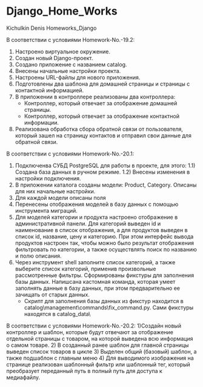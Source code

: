 # Django_Home_Works
Kichulkin Denis Homeworks_Django

В соответствии с условиями Homework-No.-19.2:
 1) Настроено виртуальное окружение.
 2) Создан новый Django-проект.
 3) Создано приложение с названием catalog.
 4) Внесены начальные настройки проекта. 
 5) Настроены URL-файлы для нового приложения.
 6) Подготовлены два шаблона для домашней страницы 
    и страницы с контактной информацией.
 7) В приложении в контроллере реализованы два контроллера:
    - Контроллер, который отвечает за отображение домашней страницы.
    - Контроллер, который отвечает за отображение контактной информации.
 8) Реализована обработка сбора обратной связи от пользователя, который 
    зашел на страницу контактов и отправил свои данные для обратной связи.

В соответствии с условиями Homework-No.-20.1:
1) Подключенва СУБД PostgreSQL для работы в проекте, для этого:
1.1) Создана база данных в ручном режиме.
1.2) Внесены изменения в настройки подключения.
2) В приложении каталога созданы модели: Product, Category. Описаны для них начальные настройки.
3) Для каждой модели описаны поля
4) Перенесены отображения моделей в базу данных с помощью инструмента миграций.
5) Для моделей категории и продукта настроено отображение в административной панели. 
Для категорий выведен id и наименование в список отображения, а для продуктов выведен
в список id, название, цену и категорию.
При этом интерфейс вывода продуктов настроен так, чтобы можно было результат отображения фильтровать по категории, 
а также осуществлять поиск по названию и полю описания.
6) Через инструмент shell заполните список категорий, а также выберите список категорий, 
применив произвольные рассмотренные фильтры. Сформированы фикстуры для заполнения базы данных.
Напишсана кастомная команда, которая умеет заполнять данные в базу данных, 
при этом предварительно ее зачищать от старых данных.
   * Скрипт для заполнения базы данных из фикстур находится в catalog\management\commands\fix_command.py.
   Сами фикстуры находятся в catalog_data\

В соответствии с условиями Homework-No.-20.2:
1)Создайн новый контроллер и шаблон, которые будут отвечают за отображение отдельной страницы с товаром, 
на которой выведена всю информация о самом товаре.
2) В созданный ранее шаблон для главной страницы выведен список товаров в цикле
3) Выделен общий (базовый) шаблон, а также подшаблон с главным меню
4) Для выводимого изображения на странице реализован шаблонный фильтр или шаблонный тег, 
который преобразует переданный путь в полный путь для доступа к медиафайлу.